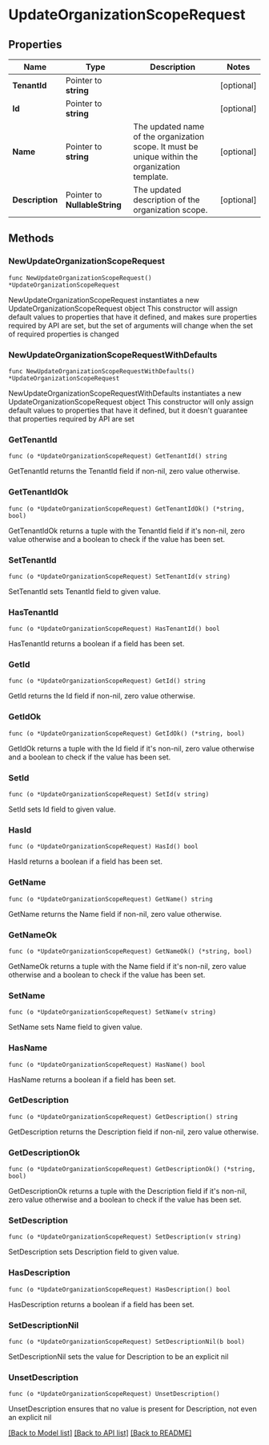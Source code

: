 # UpdateOrganizationScopeRequest

## Properties

Name | Type | Description | Notes
------------ | ------------- | ------------- | -------------
**TenantId** | Pointer to **string** |  | [optional] 
**Id** | Pointer to **string** |  | [optional] 
**Name** | Pointer to **string** | The updated name of the organization scope. It must be unique within the organization template. | [optional] 
**Description** | Pointer to **NullableString** | The updated description of the organization scope. | [optional] 

## Methods

### NewUpdateOrganizationScopeRequest

`func NewUpdateOrganizationScopeRequest() *UpdateOrganizationScopeRequest`

NewUpdateOrganizationScopeRequest instantiates a new UpdateOrganizationScopeRequest object
This constructor will assign default values to properties that have it defined,
and makes sure properties required by API are set, but the set of arguments
will change when the set of required properties is changed

### NewUpdateOrganizationScopeRequestWithDefaults

`func NewUpdateOrganizationScopeRequestWithDefaults() *UpdateOrganizationScopeRequest`

NewUpdateOrganizationScopeRequestWithDefaults instantiates a new UpdateOrganizationScopeRequest object
This constructor will only assign default values to properties that have it defined,
but it doesn't guarantee that properties required by API are set

### GetTenantId

`func (o *UpdateOrganizationScopeRequest) GetTenantId() string`

GetTenantId returns the TenantId field if non-nil, zero value otherwise.

### GetTenantIdOk

`func (o *UpdateOrganizationScopeRequest) GetTenantIdOk() (*string, bool)`

GetTenantIdOk returns a tuple with the TenantId field if it's non-nil, zero value otherwise
and a boolean to check if the value has been set.

### SetTenantId

`func (o *UpdateOrganizationScopeRequest) SetTenantId(v string)`

SetTenantId sets TenantId field to given value.

### HasTenantId

`func (o *UpdateOrganizationScopeRequest) HasTenantId() bool`

HasTenantId returns a boolean if a field has been set.

### GetId

`func (o *UpdateOrganizationScopeRequest) GetId() string`

GetId returns the Id field if non-nil, zero value otherwise.

### GetIdOk

`func (o *UpdateOrganizationScopeRequest) GetIdOk() (*string, bool)`

GetIdOk returns a tuple with the Id field if it's non-nil, zero value otherwise
and a boolean to check if the value has been set.

### SetId

`func (o *UpdateOrganizationScopeRequest) SetId(v string)`

SetId sets Id field to given value.

### HasId

`func (o *UpdateOrganizationScopeRequest) HasId() bool`

HasId returns a boolean if a field has been set.

### GetName

`func (o *UpdateOrganizationScopeRequest) GetName() string`

GetName returns the Name field if non-nil, zero value otherwise.

### GetNameOk

`func (o *UpdateOrganizationScopeRequest) GetNameOk() (*string, bool)`

GetNameOk returns a tuple with the Name field if it's non-nil, zero value otherwise
and a boolean to check if the value has been set.

### SetName

`func (o *UpdateOrganizationScopeRequest) SetName(v string)`

SetName sets Name field to given value.

### HasName

`func (o *UpdateOrganizationScopeRequest) HasName() bool`

HasName returns a boolean if a field has been set.

### GetDescription

`func (o *UpdateOrganizationScopeRequest) GetDescription() string`

GetDescription returns the Description field if non-nil, zero value otherwise.

### GetDescriptionOk

`func (o *UpdateOrganizationScopeRequest) GetDescriptionOk() (*string, bool)`

GetDescriptionOk returns a tuple with the Description field if it's non-nil, zero value otherwise
and a boolean to check if the value has been set.

### SetDescription

`func (o *UpdateOrganizationScopeRequest) SetDescription(v string)`

SetDescription sets Description field to given value.

### HasDescription

`func (o *UpdateOrganizationScopeRequest) HasDescription() bool`

HasDescription returns a boolean if a field has been set.

### SetDescriptionNil

`func (o *UpdateOrganizationScopeRequest) SetDescriptionNil(b bool)`

 SetDescriptionNil sets the value for Description to be an explicit nil

### UnsetDescription
`func (o *UpdateOrganizationScopeRequest) UnsetDescription()`

UnsetDescription ensures that no value is present for Description, not even an explicit nil

[[Back to Model list]](../README.md#documentation-for-models) [[Back to API list]](../README.md#documentation-for-api-endpoints) [[Back to README]](../README.md)


